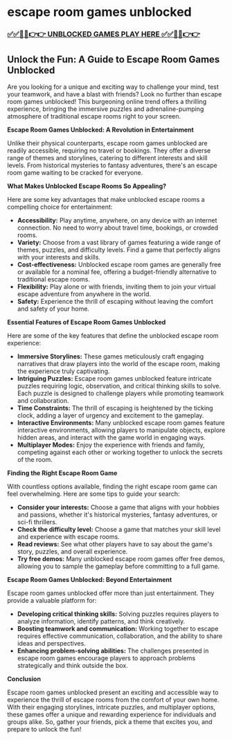 # escape room games unblocked

### [✅✅🔴🔴👉👉 UNBLOCKED GAMES PLAY HERE ✅✅🔴🔴👉👉](https://topstoryindia.com)

## Unlock the Fun: A Guide to Escape Room Games Unblocked

Are you looking for a unique and exciting way to challenge your mind, test your teamwork, and have a blast with friends? Look no further than escape room games unblocked! This burgeoning online trend offers a thrilling experience, bringing the immersive puzzles and adrenaline-pumping atmosphere of traditional escape rooms right to your screen. 

**Escape Room Games Unblocked: A Revolution in Entertainment**

Unlike their physical counterparts, escape room games unblocked are readily accessible, requiring no travel or bookings. They offer a diverse range of themes and storylines, catering to different interests and skill levels. From historical mysteries to fantasy adventures, there's an escape room game waiting to be cracked for everyone.

**What Makes Unblocked Escape Rooms So Appealing?**

Here are some key advantages that make unblocked escape rooms a compelling choice for entertainment:

* **Accessibility:**  Play anytime, anywhere, on any device with an internet connection. No need to worry about travel time, bookings, or crowded rooms.
* **Variety:** Choose from a vast library of games featuring a wide range of themes, puzzles, and difficulty levels. Find a game that perfectly aligns with your interests and skills.
* **Cost-effectiveness:**  Unblocked escape room games are generally free or available for a nominal fee, offering a budget-friendly alternative to traditional escape rooms.
* **Flexibility:** Play alone or with friends, inviting them to join your virtual escape adventure from anywhere in the world.
* **Safety:**  Experience the thrill of escaping without leaving the comfort and safety of your home.

**Essential Features of Escape Room Games Unblocked**

Here are some of the key features that define the unblocked escape room experience:

* **Immersive Storylines:**  These games meticulously craft engaging narratives that draw players into the world of the escape room, making the experience truly captivating.
* **Intriguing Puzzles:**  Escape room games unblocked feature intricate puzzles requiring logic, observation, and critical thinking skills to solve. Each puzzle is designed to challenge players while promoting teamwork and collaboration.
* **Time Constraints:**  The thrill of escaping is heightened by the ticking clock, adding a layer of urgency and excitement to the gameplay.
* **Interactive Environments:**  Many unblocked escape room games feature interactive environments, allowing players to manipulate objects, explore hidden areas, and interact with the game world in engaging ways.
* **Multiplayer Modes:**  Enjoy the experience with friends and family, competing against each other or working together to unlock the secrets of the room.

**Finding the Right Escape Room Game**

With countless options available, finding the right escape room game can feel overwhelming. Here are some tips to guide your search:

* **Consider your interests:**  Choose a game that aligns with your hobbies and passions, whether it's historical mysteries, fantasy adventures, or sci-fi thrillers.
* **Check the difficulty level:**  Choose a game that matches your skill level and experience with escape rooms. 
* **Read reviews:**  See what other players have to say about the game's story, puzzles, and overall experience.
* **Try free demos:**  Many unblocked escape room games offer free demos, allowing you to sample the gameplay before committing to a full game.

**Escape Room Games Unblocked: Beyond Entertainment**

Escape room games unblocked offer more than just entertainment. They provide a valuable platform for:

* **Developing critical thinking skills:**  Solving puzzles requires players to analyze information, identify patterns, and think creatively.
* **Boosting teamwork and communication:**  Working together to escape requires effective communication, collaboration, and the ability to share ideas and perspectives.
* **Enhancing problem-solving abilities:**  The challenges presented in escape room games encourage players to approach problems strategically and think outside the box.

**Conclusion**

Escape room games unblocked present an exciting and accessible way to experience the thrill of escape rooms from the comfort of your own home. With their engaging storylines, intricate puzzles, and multiplayer options, these games offer a unique and rewarding experience for individuals and groups alike. So, gather your friends, pick a theme that excites you, and prepare to unlock the fun! 
